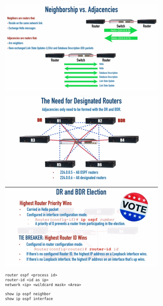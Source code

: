 <link rel="stylesheet" type="text/css" href="..\..\markcss.css">

![](2023-03-12-13-38-05.png)

![](![](2023-03-12-13-40-42.png).png)

![](2023-03-12-13-43-16.png)

```
router ospf <process id>
router-id <id as ip>
network <ip> <wildcard mask> <Area>
```

```
show ip ospf neighbor
show ip ospf interface
```